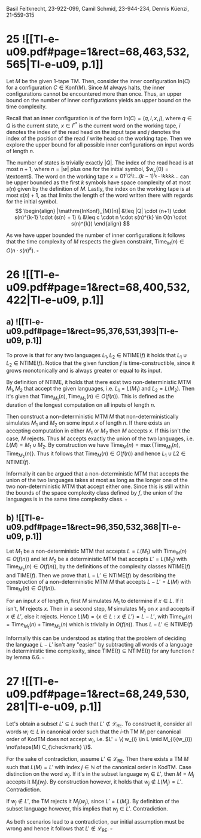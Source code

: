 
Basil Feitknecht, 23-922-099,
Camil Schmid, 23-944-234,
Dennis Küenzi, 21-559-315


# 25 ![[TI-e-u09.pdf#page=1&rect=68,463,532,565|TI-e-u09, p.1]]

Let $M$ be the given 1-tape TM. Then, consider the inner configuration $\mathrm{In}(C)$ for a configuration $C \in \mathrm{Konf}(M)$. Since $M$ always halts, the inner configurations cannot be encountered more than once. Thus, an upper bound on the number of inner configurations yields an upper bound on the time complexity.

Recall that an inner configuration is of the form $\mathrm{In}(C) = (q, i, x, j)$, where $q \in Q$ is the current state, $x \in \Gamma^{*}$ is the current word on the working tape, $i$ denotes the index of the read head on the input tape and $j$ denotes the index of the position of the read / write head on the working tape. Then we explore the upper bound for all possible inner configurations on input words of length $n$.

The number of states is trivially exactly $|Q|$. The index of the read head is at most $n + 1$, where $n = |w|$ plus one for the initial symbol, $w_{0} = \textcent$. The word on the working tape $x = 01^{i_{1}}2^{i_{2}} \dots (k-1)^{i_{k-1}} kkkk \dots$ can be upper bounded as the first $k$ symbols have space complexity of at most $s(n)$ given by the definition of $M$. Lastly, the index on the working tape is at most $s(n)+1$, as that limits the length of the word written there with regards for the initial symbol.
$$
\begin{align}
|\mathrm{InKonf}_{M}(n)| &\leq |Q| \cdot (n+1) \cdot s(n)^{k-1} \cdot (s(n) + 1) \\
&\leq c \cdot n \cdot s(n)^{k}  \in O(n \cdot s(n)^{k})
\end{align}
$$

As we have upper bounded the number of inner configurations it follows that the time complexity of $M$ respects the given constraint, $\mathrm{Time}_{M}(n) \in  O(n \cdot s(n)^{k})$.
$\square$


<div class="page-break" style="page-break-before: always;"></div>

# 26 ![[TI-e-u09.pdf#page=1&rect=68,400,532,422|TI-e-u09, p.1]]

## a) ![[TI-e-u09.pdf#page=1&rect=95,376,531,393|TI-e-u09, p.1]]

To prove is that for any two languages $L_{1}, L_{2} \in \mathrm{NTIME}(f)$ it holds that $L_{1} \cup L_{2} \in \mathrm{NTIME}(f)$. Notice that the given function $f$ is time-constructible, since it grows monotonically and is always greater or equal to its input.

By definition of $\mathrm{NTIME}$, it holds that there exist two non-deterministic MTM $M_{1}, M_{2}$ that accept the given languages, i.e. $L_{1} = L(M_{1})$ and $L_{2} = L(M_{2})$. Then it's given that $\mathrm{Time}_{M_{1}}(n), \mathrm{Time}_{M_{2}}(n) \in O(f(n))$. This is defined as the duration of the longest computation on all inputs of length $n$.

Then construct a non-deterministic MTM $M$ that non-deterministically simulates $M_{1}$ and $M_{2}$ on some input $x$ of length $n$. If there exists an accepting computation in either $M_{1}$ or $M_{2}$ then $M$ accepts $x$. If this isn't the case, $M$ rejects. Thus $M$ accepts exactly the union of the two languages, i.e. $L(M) = M_{1} \cup M_{2}$.  By construction we have $\mathrm{Time}_{M}(n) = \max\{ \mathrm{Time}_{M_{1}}(n), \mathrm{Time}_{M_{2}}(n) \}$. Thus it follows that $\mathrm{Time}_{M}(n) \in O(f(n))$ and hence $L_{1} \cup L2 \in \mathrm{NTIME}(f)$.

Informally it can be argued that a non-deterministic MTM that accepts the union of the two languages takes at most as long as the longer one of the two non-deterministic MTM that accept either one. Since this is still within the bounds of the space complexity class defined by $f$, the union of the languages is in the same time complexity class.
$\square$


## b) ![[TI-e-u09.pdf#page=1&rect=96,350,532,368|TI-e-u09, p.1]]

Let $M_{1}$ be a non-deterministic MTM that accepts $L = L(M_{1})$ with $\mathrm{Time}_{M}(n) \in O(f(n))$ and let $M_{2}$ be a deterministic MTM that accepts $L' = L(M_{2})$ with $\mathrm{Time}_{M_{2}}(n) \in O(f(n))$, by the definitions of the complexity classes $\mathrm{NTIME}(f)$ and $\mathrm{TIME}(f)$. Then we prove that $L - L' \in \mathrm{NTIME}(f)$ by describing the construction of a non-deterministic MTM $M$ that accepts $L - L' = L(M)$ with $\mathrm{Time}_{M}(n) \in O(f(n))$.

For an input $x$ of length $n$, first $M$ simulates $M_{1}$ to determine if $x \in L$. If it isn't, $M$ rejects $x$. Then in a second step, $M$ simulates $M_{2}$ on $x$ and accepts if $x \not\in L'$, else it rejects. Hence $L(M) = \{ x \in L : x \not\in L' \} = L - L'$, with $\mathrm{Time}_{M}(n) = \mathrm{Time}_{M_{1}}(n) + \mathrm{Time}_{M_{2}}(n)$ which is trivially in $O(f(n))$. Thus $L - L' \in \mathrm{NTIME}(f)$
 
Informally this can be understood as stating that the problem of deciding the language $L - L'$ isn't any "easier" by subtracting all words of a language in deterministic time complexity, since $\mathrm{TIME}(t) \subseteq \mathrm{NTIME}(t)$ for any function $t$ by lemma 6.6.
$\square$


<div class="page-break" style="page-break-before: always;"></div>

# 27 ![[TI-e-u09.pdf#page=1&rect=68,249,530,281|TI-e-u09, p.1]]

Let's obtain a subset $L' \subseteq L$ such that $L' \not\in \mathcal{L}_{\mathrm{RE}}$. To construct it, consider all words $w_{i} \in L$ in canonical order such that the $i$-th TM $M_{i}$ per canonical order of $\mathrm{\mathrm{KodTM}}$ does not accept $w_{i}$, i.e. $L' = \{ w_{i} \in L \mid M_{i}(w_{i}) \not\steps{M} C_{\checkmark} \}$.

For the sake of contradiction, assume $L' \in \mathcal{L}_{\mathrm{RE}}$. Then there exists a TM $M$ such that $L(M) = L'$ with index $j \in \mathbb{N}$ of the canonical order in $\mathrm{\mathrm{Kod}TM}$. Case distinction on the word $w_{j}$. If it's in the subset language $w_{j} \in L'$, then $M = M_{j}$ accepts it $M_{j}(w_{j})$. By construction however, it holds that $w_{j} \not\in L(M_{j}) = L'$. Contradiction.

If $w_{j} \not\in L'$, the TM rejects it $M_{j}(w_{j})$, since $L' = L(M_{j})$. By definition of the subset language however, this implies that $w_{j} \in L'$. Contradiction.

As both scenarios lead to a contradiction, our initial assumption must be wrong and hence it follows that $L' \not\in \mathcal{L}_{\mathrm{RE}}$.
$\square$
